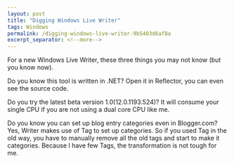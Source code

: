 ```yaml
---
layout: post
title: "Digging Windows Live Writer"
tags: Windows
permalink: /digging-windows-live-writer-9b5403d6af8a
excerpt_separator: <!--more-->
---
```


For a new Windows Live Writer, these three things you may not know (but you know now).

Do you know this tool is written in .NET? Open it in Reflector, you can even see the source code.

Do you try the latest beta version 1.0(12.0.1193.524)? It will consume your single CPU if you are not using a dual core CPU like me.

Do you know you can set up blog entry categories even in Blogger.com? Yes, Writer makes use of Tag to set up categories. So if you used Tag in the old way, you have to manually remove all the old tags and start to make it categories. Because I have few Tags, the transformation is not tough for me.
<!--more-->